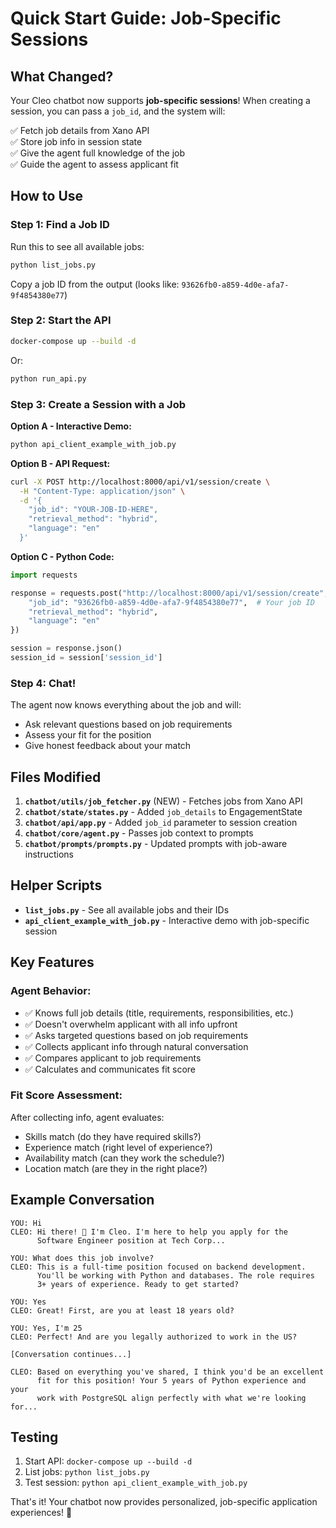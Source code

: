 # Quick Start Guide: Job-Specific Sessions

## What Changed?

Your Cleo chatbot now supports **job-specific sessions**! When creating a session, you can pass a `job_id`, and the system will:

✅ Fetch job details from Xano API  
✅ Store job info in session state  
✅ Give the agent full knowledge of the job  
✅ Guide the agent to assess applicant fit  

## How to Use

### Step 1: Find a Job ID

Run this to see all available jobs:
```bash
python list_jobs.py
```

Copy a job ID from the output (looks like: `93626fb0-a859-4d0e-afa7-9f4854380e77`)

### Step 2: Start the API

```bash
docker-compose up --build -d
```

Or:
```bash
python run_api.py
```

### Step 3: Create a Session with a Job

**Option A - Interactive Demo:**
```bash
python api_client_example_with_job.py
```

**Option B - API Request:**
```bash
curl -X POST http://localhost:8000/api/v1/session/create \
  -H "Content-Type: application/json" \
  -d '{
    "job_id": "YOUR-JOB-ID-HERE",
    "retrieval_method": "hybrid",
    "language": "en"
  }'
```

**Option C - Python Code:**
```python
import requests

response = requests.post("http://localhost:8000/api/v1/session/create", json={
    "job_id": "93626fb0-a859-4d0e-afa7-9f4854380e77",  # Your job ID
    "retrieval_method": "hybrid",
    "language": "en"
})

session = response.json()
session_id = session['session_id']
```

### Step 4: Chat!

The agent now knows everything about the job and will:
- Ask relevant questions based on job requirements
- Assess your fit for the position
- Give honest feedback about your match

## Files Modified

1. **`chatbot/utils/job_fetcher.py`** (NEW) - Fetches jobs from Xano API
2. **`chatbot/state/states.py`** - Added `job_details` to EngagementState
3. **`chatbot/api/app.py`** - Added `job_id` parameter to session creation
4. **`chatbot/core/agent.py`** - Passes job context to prompts
5. **`chatbot/prompts/prompts.py`** - Updated prompts with job-aware instructions

## Helper Scripts

- **`list_jobs.py`** - See all available jobs and their IDs
- **`api_client_example_with_job.py`** - Interactive demo with job-specific session

## Key Features

### Agent Behavior:
- ✅ Knows full job details (title, requirements, responsibilities, etc.)
- ✅ Doesn't overwhelm applicant with all info upfront
- ✅ Asks targeted questions based on job requirements
- ✅ Collects applicant info through natural conversation
- ✅ Compares applicant to job requirements
- ✅ Calculates and communicates fit score

### Fit Score Assessment:
After collecting info, agent evaluates:
- Skills match (do they have required skills?)
- Experience match (right level of experience?)
- Availability match (can they work the schedule?)
- Location match (are they in the right place?)

## Example Conversation

```
YOU: Hi
CLEO: Hi there! 👋 I'm Cleo. I'm here to help you apply for the 
      Software Engineer position at Tech Corp...

YOU: What does this job involve?
CLEO: This is a full-time position focused on backend development. 
      You'll be working with Python and databases. The role requires 
      3+ years of experience. Ready to get started?

YOU: Yes
CLEO: Great! First, are you at least 18 years old?

YOU: Yes, I'm 25
CLEO: Perfect! And are you legally authorized to work in the US?

[Conversation continues...]

CLEO: Based on everything you've shared, I think you'd be an excellent 
      fit for this position! Your 5 years of Python experience and your 
      work with PostgreSQL align perfectly with what we're looking for...
```

## Testing

1. Start API: `docker-compose up --build -d`
2. List jobs: `python list_jobs.py`
3. Test session: `python api_client_example_with_job.py`

That's it! Your chatbot now provides personalized, job-specific application experiences! 🎉
